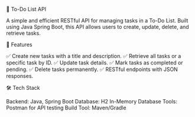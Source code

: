 📌 To-Do List API

A simple and efficient RESTful API for managing tasks in a To-Do List. Built using Java Spring Boot, this API allows users to create, update, delete, and retrieve tasks.


🚀 Features

✅ Create new tasks with a title and description.
✅ Retrieve all tasks or a specific task by ID.
✅ Update task details.
✅ Mark tasks as completed or pending.
✅ Delete tasks permanently.
✅ RESTful endpoints with JSON responses.


🛠️ Tech Stack

Backend: Java, Spring Boot
Database: H2 In-Memory Database
Tools: Postman for API testing
Build Tool: Maven/Gradle
